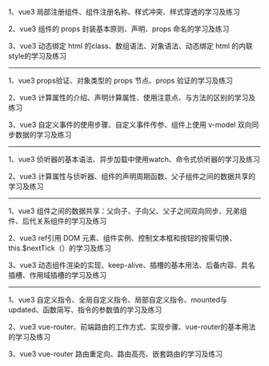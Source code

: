 1、vue3 局部注册组件、组件注册名称、样式冲突、样式穿透的学习及练习

2、vue3 组件的 props 封装基本原则、声明、props 命名的学习及练习

3、vue3 动态绑定 html 的class、数组语法、对象语法、动态绑定 html 的内联 style的学习及练习

***

1、vue3 props验证、对象类型的 props 节点、props 验证的学习及练习

2、vue3 计算属性的介绍、声明计算属性、使用注意点、与方法的区别的学习及练习

3、vue3 自定义事件的使用步骤、自定义事件传参、组件上使用 v-model 双向同步数据的学习及练习

***

1、vue3 侦听器的基本语法、异步加载中使用watch、命令式侦听器的学习及练习

2、vue3 计算属性与侦听器、组件的声明周期函数、父子组件之间的数据共享的学习及练习

***

1、vue3 组件之间的数据共享：父向子、子向父、父子之间双向同步、兄弟组件、后代关系组件的学习及练习

2、vue3 ref引用 DOM 元素、组件实例、控制文本框和按钮的按需切换、this.$nextTick（）的学习及练习

3、vue3 动态组件渲染的实现、keep-alive、插槽的基本用法、后备内容、具名插槽、作用域插槽的学习及练习

***

1、vue3 自定义指令、全局自定义指令、局部自定义指令、mounted与updated、函数简写、指令的参数值的学习及练习

2、vue3 vue-router、前端路由的工作方式、实现步骤、vue-router的基本用法的学习及练习

3、vue3 vue-router 路由重定向、路由高亮、嵌套路由的学习及练习

